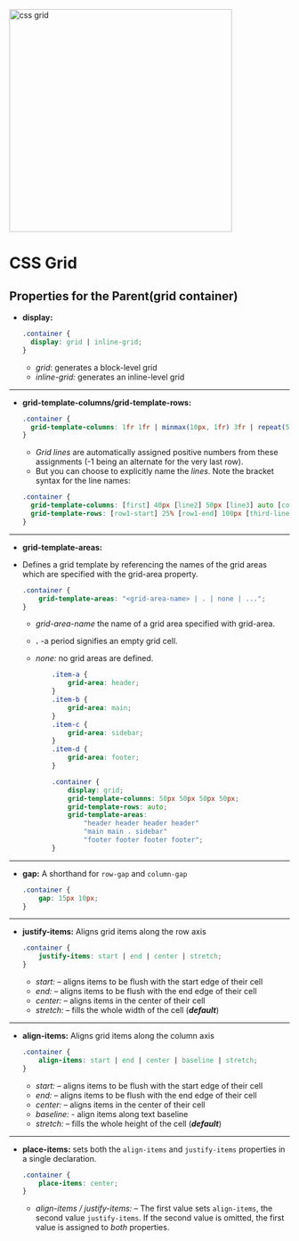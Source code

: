 
<img src="https://res.cloudinary.com/wesbos/image/upload/v1515524452/GRID-social-share_wlfzk3.png" alt="css grid" width="400"/>

# CSS Grid 


## Properties for the Parent(grid container)


- **display:**
  ```css
  .container {
    display: grid | inline-grid;
  }
  ```

  - *grid*: generates a block-level grid
  - *inline-grid:* generates an inline-level grid

<hr>

- **grid-template-columns/grid-template-rows:**
  ```css
  .container {
    grid-template-columns: 1fr 1fr | minmax(10px, 1fr) 3fr | repeat(5, 1fr) | 50px auto 100px 1fr;
  }
  ```

  - *Grid lines* are automatically assigned positive numbers from these assignments (-1 being an alternate for the very last row).
  - But you can choose to explicitly name the *lines*. Note the bracket syntax for the line names:
  
  ```css
  .container {
    grid-template-columns: [first] 40px [line2] 50px [line3] auto [col4-start] 50px [five] 40px [end];
    grid-template-rows: [row1-start] 25% [row1-end] 100px [third-line] auto [last-line];
  }
  ```
<hr>

- **grid-template-areas:**
- Defines a grid template by referencing the names of the grid areas which are specified with the grid-area property.
  ```css
  .container {
      grid-template-areas: "<grid-area-name> | . | none | ...";
  }
  ```

  - *grid-area-name* the name of a grid area specified with grid-area.
  - **.** -a period signifies an empty grid cell.
  - *none:* no grid areas are defined.
 
    ```css
        .item-a {
            grid-area: header;
        }
        .item-b {
            grid-area: main;
        }
        .item-c {
            grid-area: sidebar;
        }
        .item-d {
            grid-area: footer;
        }

        .container {
            display: grid;
            grid-template-columns: 50px 50px 50px 50px;
            grid-template-rows: auto;
            grid-template-areas: 
                "header header header header"
                "main main . sidebar"
                "footer footer footer footer";
        }
    ```
<hr>

- **gap:** A shorthand for `row-gap` and `column-gap`
    ```css
    .container {
        gap: 15px 10px;
  }
  ```
<hr>

- **justify-items:** Aligns grid items along the row axis
    ```css
    .container {
        justify-items: start | end | center | stretch;
  }
  ```
  - *start:* – aligns items to be flush with the start edge of their cell
  - *end:* – aligns items to be flush with the end edge of their cell
  - *center:* – aligns items in the center of their cell
  - *stretch:* – fills the whole width of the cell (***default***)

<hr>

- **align-items:** Aligns grid items along the column axis
    ```css
    .container {
        align-items: start | end | center | baseline | stretch;
  }
  ```
  - *start:* – aligns items to be flush with the start edge of their cell
  - *end:* – aligns items to be flush with the end edge of their cell
  - *center:* – aligns items in the center of their cell
  - *baseline:* - align items along text baseline
  - *stretch:* – fills the whole height of the cell (***default***)

 <hr>

- **place-items:** sets both the `align-items` and `justify-items` properties in a single declaration.
    ```css
    .container {
        place-items: center;
  }
  ```
  - *align-items / justify-items:* – The first value sets `align-items`, the second value `justify-items`. If the second value is omitted, the first value is assigned to *both* properties.